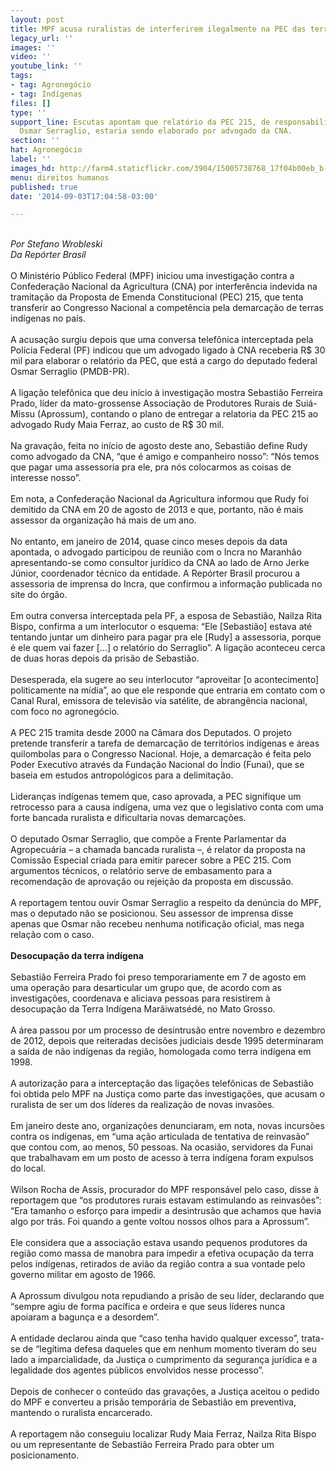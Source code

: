 ```yaml
---
layout: post
title: MPF acusa ruralistas de interferirem ilegalmente na PEC das terras indígenas
legacy_url: ''
images: ''
video: ''
youtube_link: ''
tags:
- tag: Agronegócio
- tag: Indígenas
files: []
type: ''
support_line: Escutas apontam que relatório da PEC 215, de responsabilidade do deputado
  Osmar Serraglio, estaria sendo elaborado por advogado da CNA.
section: ''
hat: Agronegócio
label: ''
images_hd: http://farm4.staticflickr.com/3904/15005738768_17f04b00eb_b.jpg
menu: direitos humanos
published: true
date: '2014-09-03T17:04:58-03:00'

---
```

<p><br />
<em>Por Stefano Wrobleski<br />
Da Rep&oacute;rter Brasil</em><br />
<br />
O Minist&eacute;rio P&uacute;blico Federal (MPF) iniciou uma investiga&ccedil;&atilde;o contra a Confedera&ccedil;&atilde;o Nacional da Agricultura (CNA) por interfer&ecirc;ncia indevida na tramita&ccedil;&atilde;o da Proposta de Emenda Constitucional (PEC) 215, que tenta transferir ao Congresso Nacional a compet&ecirc;ncia pela demarca&ccedil;&atilde;o de terras ind&iacute;genas no pa&iacute;s.<br />
<br />
A acusa&ccedil;&atilde;o surgiu depois que uma conversa telef&ocirc;nica interceptada pela Pol&iacute;cia Federal (PF) indicou que um advogado ligado &agrave; CNA receberia R$ 30 mil para elaborar o relat&oacute;rio da PEC, que est&aacute; a cargo do deputado federal Osmar Serraglio (PMDB-PR).<br />
<br />
A liga&ccedil;&atilde;o telef&ocirc;nica que deu in&iacute;cio &agrave; investiga&ccedil;&atilde;o mostra Sebasti&atilde;o Ferreira Prado, l&iacute;der da mato-grossense Associa&ccedil;&atilde;o de Produtores Rurais de Sui&aacute;-Missu (Aprossum), contando o plano de entregar a relatoria da PEC 215 ao advogado Rudy Maia Ferraz, ao custo de R$ 30 mil.&nbsp;<br />
<br />
Na grava&ccedil;&atilde;o, feita no in&iacute;cio de agosto deste ano, Sebasti&atilde;o define Rudy como advogado da CNA, &ldquo;que &eacute; amigo e companheiro nosso&rdquo;: &ldquo;N&oacute;s temos que pagar uma assessoria pra ele, pra n&oacute;s colocarmos as coisas de interesse nosso&rdquo;.&nbsp;<br />
<br />
Em nota, a Confedera&ccedil;&atilde;o Nacional da Agricultura informou que Rudy foi demitido da CNA em 20 de agosto de 2013 e que, portanto, n&atilde;o &eacute; mais assessor da organiza&ccedil;&atilde;o h&aacute; mais de um ano.&nbsp;<br />
<br />
No entanto, em janeiro de 2014, quase cinco meses depois da data apontada, o advogado participou de reuni&atilde;o com o Incra no Maranh&atilde;o apresentando-se como consultor jur&iacute;dico da CNA ao lado de Arno Jerke J&uacute;nior, coordenador t&eacute;cnico da entidade. A Rep&oacute;rter Brasil procurou a assessoria de imprensa do Incra, que confirmou a informa&ccedil;&atilde;o publicada no site do &oacute;rg&atilde;o.<br />
<br />
Em outra conversa interceptada pela PF, a esposa de Sebasti&atilde;o, Nailza Rita Bispo, confirma a um interlocutor o esquema: &ldquo;Ele [Sebasti&atilde;o] estava at&eacute; tentando juntar um dinheiro para pagar pra ele [Rudy] a assessoria, porque &eacute; ele quem vai fazer [...] o relat&oacute;rio do Serraglio&rdquo;. A liga&ccedil;&atilde;o aconteceu cerca de duas horas depois da pris&atilde;o de Sebasti&atilde;o.&nbsp;<br />
<br />
Desesperada, ela sugere ao seu interlocutor &ldquo;aproveitar [o acontecimento] politicamente na m&iacute;dia&rdquo;, ao que ele responde que entraria em contato com o Canal Rural, emissora de televis&atilde;o via sat&eacute;lite, de abrang&ecirc;ncia nacional, com foco no agroneg&oacute;cio.<br />
<br />
A PEC 215 tramita desde 2000 na C&acirc;mara dos Deputados. O projeto pretende transferir a tarefa de demarca&ccedil;&atilde;o de territ&oacute;rios ind&iacute;genas e &aacute;reas quilombolas para o Congresso Nacional. Hoje, a demarca&ccedil;&atilde;o &eacute; feita pelo Poder Executivo atrav&eacute;s da Funda&ccedil;&atilde;o Nacional do &Iacute;ndio (Funai), que se baseia em estudos antropol&oacute;gicos para a delimita&ccedil;&atilde;o.<br />
<br />
Lideran&ccedil;as ind&iacute;genas temem que, caso aprovada, a PEC signifique um retrocesso para a causa ind&iacute;gena, uma vez que o legislativo conta com uma forte bancada ruralista e dificultaria novas demarca&ccedil;&otilde;es.<br />
<br />
O deputado Osmar Serraglio, que comp&otilde;e a Frente Parlamentar da Agropecu&aacute;ria &ndash; a chamada bancada ruralista &ndash;, &eacute; relator da proposta na Comiss&atilde;o Especial criada para emitir parecer sobre a PEC 215. Com argumentos t&eacute;cnicos, o relat&oacute;rio serve de embasamento para a recomenda&ccedil;&atilde;o de aprova&ccedil;&atilde;o ou rejei&ccedil;&atilde;o da proposta em discuss&atilde;o.&nbsp;<br />
<br />
A reportagem tentou ouvir Osmar Serraglio a respeito da den&uacute;ncia do MPF, mas o deputado n&atilde;o se posicionou. Seu assessor de imprensa disse apenas que Osmar n&atilde;o recebeu nenhuma notifica&ccedil;&atilde;o oficial, mas nega rela&ccedil;&atilde;o com o caso.<br />
<br />
<strong>Desocupa&ccedil;&atilde;o da terra ind&iacute;gena</strong><br />
<br />
Sebasti&atilde;o Ferreira Prado foi preso temporariamente em 7 de agosto em uma opera&ccedil;&atilde;o para desarticular um grupo que, de acordo com as investiga&ccedil;&otilde;es, coordenava e aliciava pessoas para resistirem &agrave; desocupa&ccedil;&atilde;o da Terra Ind&iacute;gena Mar&atilde;iwats&eacute;d&eacute;, no Mato Grosso.&nbsp;<br />
<br />
A &aacute;rea passou por um processo de desintrus&atilde;o entre novembro e dezembro de 2012, depois que reiteradas decis&otilde;es judiciais desde 1995 determinaram a sa&iacute;da de n&atilde;o ind&iacute;genas da regi&atilde;o, homologada como terra ind&iacute;gena em 1998.<br />
<br />
A autoriza&ccedil;&atilde;o para a intercepta&ccedil;&atilde;o das liga&ccedil;&otilde;es telef&ocirc;nicas de Sebasti&atilde;o foi obtida pelo MPF na Justi&ccedil;a como parte das investiga&ccedil;&otilde;es, que acusam o ruralista de ser um dos l&iacute;deres da realiza&ccedil;&atilde;o de novas invas&otilde;es.&nbsp;<br />
<br />
Em janeiro deste ano, organiza&ccedil;&otilde;es denunciaram, em nota, novas incurs&otilde;es contra os ind&iacute;genas, em &ldquo;uma a&ccedil;&atilde;o articulada de tentativa de reinvas&atilde;o&rdquo; que contou com, ao menos, 50 pessoas. Na ocasi&atilde;o, servidores da Funai que trabalhavam em um posto de acesso &agrave; terra ind&iacute;gena foram expulsos do local.<br />
<br />
Wilson Rocha de Assis, procurador do MPF respons&aacute;vel pelo caso, disse &agrave; reportagem que &ldquo;os produtores rurais estavam estimulando as reinvas&otilde;es&rdquo;: &ldquo;Era tamanho o esfor&ccedil;o para impedir a desintrus&atilde;o que achamos que havia algo por tr&aacute;s. Foi quando a gente voltou nossos olhos para a Aprossum&rdquo;.&nbsp;<br />
<br />
Ele considera que a associa&ccedil;&atilde;o estava usando pequenos produtores da regi&atilde;o como massa de manobra para impedir a efetiva ocupa&ccedil;&atilde;o da terra pelos ind&iacute;genas, retirados de avi&atilde;o da regi&atilde;o contra a sua vontade pelo governo militar em agosto de 1966.<br />
<br />
A Aprossum divulgou nota repudiando a pris&atilde;o de seu l&iacute;der, declarando que &ldquo;sempre agiu de forma pac&iacute;fica e ordeira e que seus l&iacute;deres nunca apoiaram a bagun&ccedil;a e a desordem&rdquo;.&nbsp;<br />
<br />
A entidade declarou ainda que &ldquo;caso tenha havido qualquer excesso&rdquo;, trata-se de &ldquo;leg&iacute;tima defesa daqueles que em nenhum momento tiveram do seu lado a imparcialidade, da Justi&ccedil;a o cumprimento da seguran&ccedil;a jur&iacute;dica e a legalidade dos agentes p&uacute;blicos envolvidos nesse processo&rdquo;.<br />
<br />
Depois de conhecer o conte&uacute;do das grava&ccedil;&otilde;es, a Justi&ccedil;a aceitou o pedido do MPF e converteu a pris&atilde;o tempor&aacute;ria de Sebasti&atilde;o em preventiva, mantendo o ruralista encarcerado.<br />
<br />
A reportagem n&atilde;o conseguiu localizar Rudy Maia Ferraz, Nailza Rita Bispo ou um representante de Sebasti&atilde;o Ferreira Prado para obter um posicionamento.</p>
